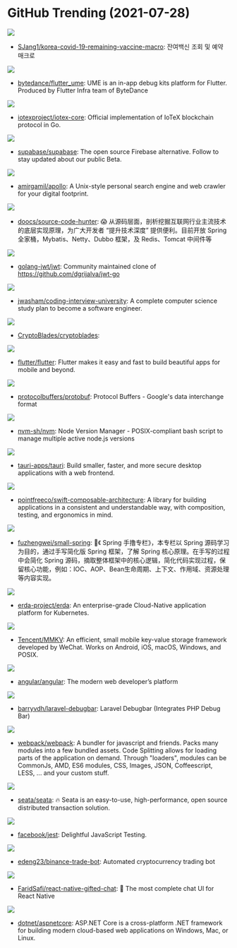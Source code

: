 # GitHub Trending (2021-07-28)

![](https://img.shields.io/badge/Python-New%2029-green?style=flat-square&logo=appveyor)
- [SJang1/korea-covid-19-remaining-vaccine-macro](https://github.com/SJang1/korea-covid-19-remaining-vaccine-macro): 잔여백신 조회 및 예약 매크로

![](https://img.shields.io/badge/Dart-New%2089-green?style=flat-square&logo=appveyor)
- [bytedance/flutter_ume](https://github.com/bytedance/flutter_ume): UME is an in-app debug kits platform for Flutter. Produced by Flutter Infra team of ByteDance

![](https://img.shields.io/badge/Go-New%2047-green?style=flat-square&logo=appveyor)
- [iotexproject/iotex-core](https://github.com/iotexproject/iotex-core): Official implementation of IoTeX blockchain protocol in Go.

![](https://img.shields.io/badge/TypeScript-New%2073-green?style=flat-square&logo=appveyor)
- [supabase/supabase](https://github.com/supabase/supabase): The open source Firebase alternative. Follow to stay updated about our public Beta.

![](https://img.shields.io/badge/Go-New%20197-green?style=flat-square&logo=appveyor)
- [amirgamil/apollo](https://github.com/amirgamil/apollo): A Unix-style personal search engine and web crawler for your digital footprint.

![](https://img.shields.io/badge/Java-New%20389-green?style=flat-square&logo=appveyor)
- [doocs/source-code-hunter](https://github.com/doocs/source-code-hunter): 😱 从源码层面，剖析挖掘互联网行业主流技术的底层实现原理，为广大开发者 “提升技术深度” 提供便利。目前开放 Spring 全家桶，Mybatis、Netty、Dubbo 框架，及 Redis、Tomcat 中间件等

![](https://img.shields.io/badge/Go-New%2015-green?style=flat-square&logo=appveyor)
- [golang-jwt/jwt](https://github.com/golang-jwt/jwt): Community maintained clone of https://github.com/dgrijalva/jwt-go

![](https://img.shields.io/badge/none-New%20539-green?style=flat-square&logo=appveyor)
- [jwasham/coding-interview-university](https://github.com/jwasham/coding-interview-university): A complete computer science study plan to become a software engineer.

![](https://img.shields.io/badge/Vue-New%2049-green?style=flat-square&logo=appveyor)
- [CryptoBlades/cryptoblades](https://github.com/CryptoBlades/cryptoblades): 

![](https://img.shields.io/badge/Dart-New%20239-green?style=flat-square&logo=appveyor)
- [flutter/flutter](https://github.com/flutter/flutter): Flutter makes it easy and fast to build beautiful apps for mobile and beyond.

![](https://img.shields.io/badge/C%2B%2B-New%2076-green?style=flat-square&logo=appveyor)
- [protocolbuffers/protobuf](https://github.com/protocolbuffers/protobuf): Protocol Buffers - Google's data interchange format

![](https://img.shields.io/badge/Shell-New%2033-green?style=flat-square&logo=appveyor)
- [nvm-sh/nvm](https://github.com/nvm-sh/nvm): Node Version Manager - POSIX-compliant bash script to manage multiple active node.js versions

![](https://img.shields.io/badge/Rust-New%2074-green?style=flat-square&logo=appveyor)
- [tauri-apps/tauri](https://github.com/tauri-apps/tauri): Build smaller, faster, and more secure desktop applications with a web frontend.

![](https://img.shields.io/badge/Swift-New%209-green?style=flat-square&logo=appveyor)
- [pointfreeco/swift-composable-architecture](https://github.com/pointfreeco/swift-composable-architecture): A library for building applications in a consistent and understandable way, with composition, testing, and ergonomics in mind.

![](https://img.shields.io/badge/Java-New%2034-green?style=flat-square&logo=appveyor)
- [fuzhengwei/small-spring](https://github.com/fuzhengwei/small-spring): 🌱《 Spring 手撸专栏》，本专栏以 Spring 源码学习为目的，通过手写简化版 Spring 框架，了解 Spring 核心原理。在手写的过程中会简化 Spring 源码，摘取整体框架中的核心逻辑，简化代码实现过程，保留核心功能，例如：IOC、AOP、Bean生命周期、上下文、作用域、资源处理等内容实现。

![](https://img.shields.io/badge/Go-New%2047-green?style=flat-square&logo=appveyor)
- [erda-project/erda](https://github.com/erda-project/erda): An enterprise-grade Cloud-Native application platform for Kubernetes.

![](https://img.shields.io/badge/C%2B%2B-New%2015-green?style=flat-square&logo=appveyor)
- [Tencent/MMKV](https://github.com/Tencent/MMKV): An efficient, small mobile key-value storage framework developed by WeChat. Works on Android, iOS, macOS, Windows, and POSIX.

![](https://img.shields.io/badge/TypeScript-New%2025-green?style=flat-square&logo=appveyor)
- [angular/angular](https://github.com/angular/angular): The modern web developer’s platform

![](https://img.shields.io/badge/PHP-New%2015-green?style=flat-square&logo=appveyor)
- [barryvdh/laravel-debugbar](https://github.com/barryvdh/laravel-debugbar): Laravel Debugbar (Integrates PHP Debug Bar)

![](https://img.shields.io/badge/JavaScript-New%209-green?style=flat-square&logo=appveyor)
- [webpack/webpack](https://github.com/webpack/webpack): A bundler for javascript and friends. Packs many modules into a few bundled assets. Code Splitting allows for loading parts of the application on demand. Through "loaders", modules can be CommonJs, AMD, ES6 modules, CSS, Images, JSON, Coffeescript, LESS, ... and your custom stuff.

![](https://img.shields.io/badge/Java-New%209-green?style=flat-square&logo=appveyor)
- [seata/seata](https://github.com/seata/seata): 🔥 Seata is an easy-to-use, high-performance, open source distributed transaction solution.

![](https://img.shields.io/badge/TypeScript-New%2011-green?style=flat-square&logo=appveyor)
- [facebook/jest](https://github.com/facebook/jest): Delightful JavaScript Testing.

![](https://img.shields.io/badge/Python-New%209-green?style=flat-square&logo=appveyor)
- [edeng23/binance-trade-bot](https://github.com/edeng23/binance-trade-bot): Automated cryptocurrency trading bot

![](https://img.shields.io/badge/TypeScript-New%207-green?style=flat-square&logo=appveyor)
- [FaridSafi/react-native-gifted-chat](https://github.com/FaridSafi/react-native-gifted-chat): 💬 The most complete chat UI for React Native

![](https://img.shields.io/badge/C%23-New%2015-green?style=flat-square&logo=appveyor)
- [dotnet/aspnetcore](https://github.com/dotnet/aspnetcore): ASP.NET Core is a cross-platform .NET framework for building modern cloud-based web applications on Windows, Mac, or Linux.

